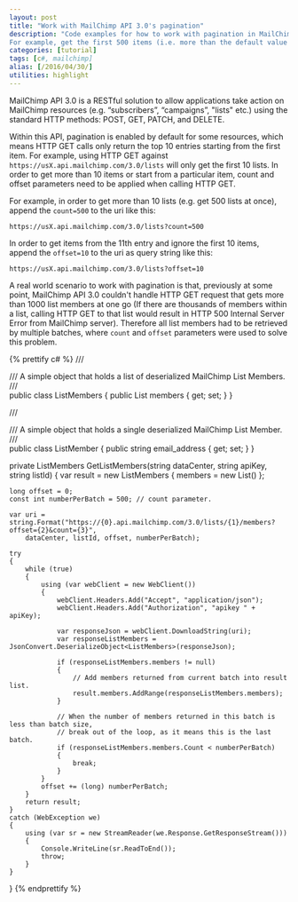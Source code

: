 ```yaml
---
layout: post
title: "Work with MailChimp API 3.0's pagination"
description: "Code examples for how to work with pagination in MailChimp API 3.0.
For example, get the first 500 items (i.e. more than the default value 10) at once, or ignore the first 10 entries."
categories: [tutorial]
tags: [c#, mailchimp]
alias: [/2016/04/30/]
utilities: highlight
---
```

MailChimp API 3.0 is a RESTful solution to allow applications
take action on MailChimp resources (e.g. “subscribers”, “campaigns”, "lists" etc.)
using the standard HTTP methods: POST, GET, PATCH, and DELETE.

Within this API, pagination is enabled by default for some resources,
which means HTTP GET calls only return the top 10 entries starting from the first item.
For example, using HTTP GET against `https://usX.api.mailchimp.com/3.0/lists` will only get the first 10 lists.
In order to get more than 10 items or start from a particular item,
count and offset parameters need to be applied when calling HTTP GET.

For example, in order to get more than 10 lists (e.g. get 500 lists at once),
append the `count=500` to the uri like this:

    https://usX.api.mailchimp.com/3.0/lists?count=500


In order to get items from the 11th entry and ignore the first 10 items,
append the `offset=10` to the uri as query string like this:

    https://usX.api.mailchimp.com/3.0/lists?offset=10

A real world scenario to work with pagination is that, previously at some point,
MailChimp API 3.0 couldn't handle HTTP GET request that gets more than 1000 list members at one go
(If there are thousands of members within a list,
calling HTTP GET to that list would result in HTTP 500 Internal Server Error from MailChimp server).
Therefore all list members had to be retrieved by multiple batches,
where `count` and `offset` parameters were used to solve this problem.

{% prettify c# %}
/// <summary>
/// A simple object that holds a list of deserialized MailChimp List Members.
/// </summary>
public class ListMembers
{
    public List<ListMember> members { get; set; }
}

/// <summary>
/// A simple object that holds a single deserialized MailChimp List Member.
/// </summary>
public class ListMember
{
    public string email_address { get; set; }
}

private ListMembers GetListMembers(string dataCenter, string apiKey, string listId)
{
    var result = new ListMembers { members = new List<ListMember>() };

    long offset = 0;
    const int numberPerBatch = 500; // count parameter.

    var uri = string.Format("https://{0}.api.mailchimp.com/3.0/lists/{1}/members?offset={2}&count={3}",
        dataCenter, listId, offset, numberPerBatch);

    try
    {
        while (true)
        {
            using (var webClient = new WebClient())
            {
                webClient.Headers.Add("Accept", "application/json");
                webClient.Headers.Add("Authorization", "apikey " + apiKey);

                var responseJson = webClient.DownloadString(uri);
                var responseListMembers = JsonConvert.DeserializeObject<ListMembers>(responseJson);

                if (responseListMembers.members != null)
                {
                    // Add members returned from current batch into result list.
                    result.members.AddRange(responseListMembers.members);
                }

                // When the number of members returned in this batch is less than batch size,
                // break out of the loop, as it means this is the last batch.
                if (responseListMembers.members.Count < numberPerBatch)
                {
                    break;
                }
            }
            offset += (long) numberPerBatch;
        }
        return result;
    }
    catch (WebException we)
    {
        using (var sr = new StreamReader(we.Response.GetResponseStream()))
        {
            Console.WriteLine(sr.ReadToEnd());
            throw;
        }
    }
}
{% endprettify %}
